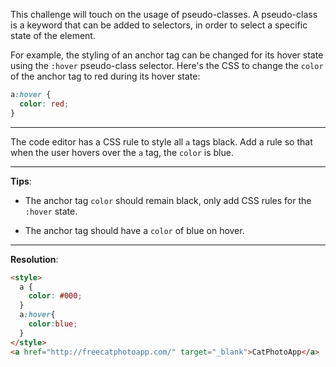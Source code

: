 This challenge will touch on the usage of pseudo-classes. A pseudo-class is a keyword that can be added to selectors, in order to select a specific state of the element.

For example, the styling of an anchor tag can be changed for its hover state using the `:hover` pseudo-class selector. Here's the CSS to change the `color` of the anchor tag to red during its hover state:

```css
a:hover {
  color: red;
}
```

---
The code editor has a CSS rule to style all `a` tags black. Add a rule so that when the user hovers over the `a` tag, the `color` is blue.

---
**Tips**:

- The anchor tag `color` should remain black, only add CSS rules for the `:hover` state.

- The anchor tag should have a `color` of blue on hover.

---
**Resolution**:
```html
<style>
  a {
    color: #000;
  }
  a:hover{
    color:blue;
  }
</style>
<a href="http://freecatphotoapp.com/" target="_blank">CatPhotoApp</a>
```